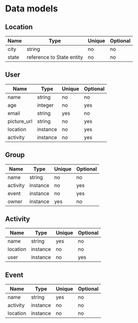 # Data models

## Location
| Name | Type | Unique | Optional |
|-|-|-|-|
| city | string | no | no |
| state | reference to State entity | no | no |

## User

| Name | Type | Unique | Optional |
|-|-|-|-|
| name | string | no | no |
| age | integer | no | yes |
| email | string | yes | no |
| picture_url | string | no | yes |
| location | instance | no | yes |
| activity | instance | no | yes |


## Group
| Name | Type | Unique | Optional |
|-|-|-|-|
| name | string | no | no |
| activity | instance | no | yes | foreign key to activity
| event | instance | no | yes |
| owner | instance | yes | no |


## Activity

| Name | Type | Unique | Optional |
|-|-|-|-|
| name | string | yes | no |
| location | instance | no | no |
| user | instance | no | yes |


## Event

| Name | Type | Unique | Optional |
|-|-|-|-|
| name | string | yes | no |
| activity | instance | no | no |
| location | instance | no | no